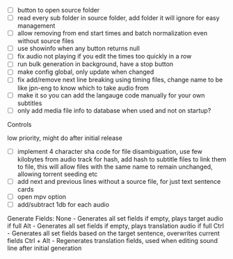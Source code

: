 
- [ ] button to open source folder
- [ ] read every sub folder in source folder, add folder it will ignore for easy management
- [ ] allow removing from end start times and batch normalization even without source files
- [ ] use showinfo when any button returns null
- [ ] fix audio not playing if you edit the times too quickly in a row
- [ ] run bulk generation in background, have a stop button
- [ ] make config global, only update when changed
- [ ] fix add/remove next line breaking using timing files, change name to be like jpn-eng to know which to take audio from
- [ ] make it so you can add the langauge code manually for your own subtitles
- [ ] only add media file info to database when used and not on startup?

Controls

low priority, might do after initial release
- [ ] implement 4 character sha code for file disambiguation, use few kilobytes from audio track for hash, add hash to subtitle files to link them to file, this will allow files with the same name to remain unchanged, allowing torrent seeding etc
- [ ] add next and previous lines without a source file, for just text sentence cards
- [ ] open mpv option
- [ ]  add/subtract 1db for each audio

Generate Fields:
None - Generates all set fields if empty, plays target audio if full
Alt - Generates all set fields if empty, plays translation audio if full
Ctrl - Generates all set fields based on the target sentence, overwrites current fields
Ctrl + Alt - Regenerates translation fields, used when editing sound line after initial generation
